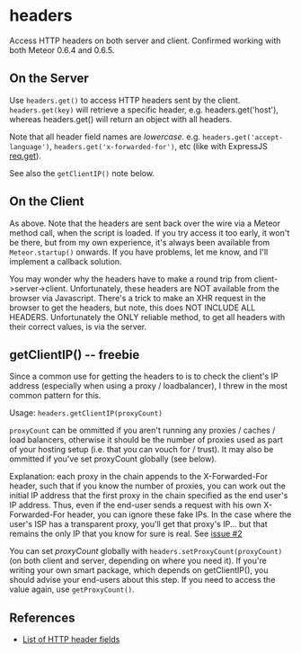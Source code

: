 # headers

Access HTTP headers on both server and client.
Confirmed working with both Meteor 0.6.4 and 0.6.5.

## On the Server

Use `headers.get()` to access HTTP headers sent by the client.
`headers.get(key)` will retrieve a specific header, e.g.
headers.get('host'), whereas headers.get() will return an object
with all headers.

Note that all header field names are *lowercase*.  e.g. 
`headers.get('accept-language')`, `headers.get('x-forwarded-for')`,
etc (like with ExpressJS [req.get](http://expressjs.com/api.html#req.get)).

See also the `getClientIP()` note below.

## On the Client

As above.  Note that the headers are sent back over the wire via a Meteor
method call, when the script is loaded.  If you try access it too early,
it won't be there, but from my own experience, it's always been available
from `Meteor.startup()` onwards.  If you have problems, let me know,
and I'll implement a callback solution.

You may wonder why the headers have to make a round trip from
client->server->client.  Unfortunately, these headers are NOT available from
the browser via Javascript.  There's a trick to make an XHR request in the
browser to get the headers, but note, this does NOT INCLUDE ALL HEADERS.
Unfortunately the ONLY reliable method, to get all headers with their correct
values, is via the server.

## getClientIP() -- freebie

Since a common use for getting the headers to is to check the client's IP
address (especially when using a proxy / loadbalancer), I threw in the most
common pattern for this.

Usage: `headers.getClientIP(proxyCount)`

`proxyCount` can be ommitted if you aren't running any proxies / caches / load balancers, otherwise it should be the number of proxies used as part of your hosting setup (i.e. that you can vouch for / trust).  It may also be ommitted if you've set proxyCount globally (see below).

Explanation: each proxy in the chain appends to the X-Forwarded-For header, such that if you know the number of proxies, you can work out the initial IP address that the first proxy
in the chain specified as the end user's IP address. Thus, even if the end-user sends a request with his own X-Forwarded-For header, you can ignore these fake IPs. In the case where the user's ISP has a transparent proxy, you'll get that proxy's IP... but that remains the only IP that you know for sure is real.  See [issue #2](https://github.com/gadicohen/meteor-headers/issues/2)

You can set *proxyCount* globally with `headers.setProxyCount(proxyCount)` (on both client
and server, depending on where you need it).  If you're writing your own smart package,
which depends on getClientIP(), you should advise your end-users about this step.  If you
need to access the value again, use `getProxyCount()`.

## References

* [List of HTTP header fields](http://en.wikipedia.org/wiki/List_of_HTTP_header_fields)
